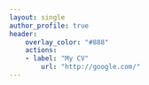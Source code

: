 ```yaml
---
layout: single
author_profile: true
header:
    overlay_color: "#888"
    actions:
    - label: "My CV"
        url: "http://google.com/"
---
```


